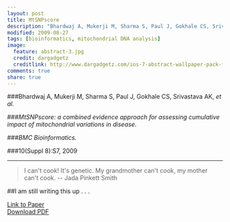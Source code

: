 ```yaml
---
layout: post
title: MtSNPscore
description: "Bhardwaj A, Mukerji M, Sharma S, Paul J, Gokhale CS, Srivastava AK, et al. MtSNPscore: a combined evidence approach for assessing cumulative impact of mitochondrial variations in disease. BMC Bioinformatics. 2009;10(Suppl 8):S7."
modified: 2009-08-27
tags: [bioinformatics, mitochondrial DNA analysis]
image:
  feature: abstract-3.jpg
  credit: dargadgetz
  creditlink: http://www.dargadgetz.com/ios-7-abstract-wallpaper-pack-for-iphone-5-and-ipod-touch-retina/
comments: true
share: true
---
```


###Bhardwaj A, Mukerji M, Sharma S, Paul J, Gokhale CS, Srivastava AK, *et al.*  

###*MtSNPscore: a combined evidence approach for assessing cumulative impact of mitochondrial variations in disease.*  

###*BMC Bioinformatics.*  

###10(Suppl 8):S7, 2009

***

> I can't cook! It's genetic. My grandmother can't cook, my mother can't cook. 
-- Jada Pinkett Smith 

##I am still writing this up . . .

<div markdown="0"><a href="http://www.biomedcentral.com/1471-2105/10/S8/S7/comments" class="btn btn-success">Link to Paper</a></div>

<div markdown="0"><a href="http://www.biomedcentral.com/content/pdf/1471-2105-10-S8-S7.pdf" class="btn btn-info">Download PDF</a></div>
